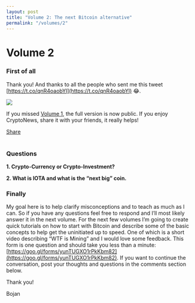 ```yaml
---
layout: post
title: "Volume 2: The next Bitcoin alternative"
permalink: "/volumes/2"
---
```

# Volume 2

### First of all
Thank you! And thanks to all the people who sent me this tweet [https://t.co/qnR4oaobYl](https://t.co/qnR4oaobYl) 😂.

![](https://i.imgur.com/xhAAg4c.png)

If you missed [Volume 1](https://readcryptonews.com/volumes/1), the full version is now public. If you enjoy CryptoNews, share it with your friends, it really helps!

<div class="fb-share-button" data-href="https://readcryptonews.com" data-layout="button" data-size="large" data-mobile-iframe="true"><a class="fb-xfbml-parse-ignore" target="\_blank" href="https://www.facebook.com/sharer/sharer.php?u=https%3A%2F%2Freadcryptonews.com%2F&amp;src=sdkpreparse">Share</a></div>
<br />

### Questions
**1. Crypto-Currency or Crypto-Investment?**

**2. What is IOTA and what is the “next big” coin.**

### Finally
My goal here is to help clarify misconceptions and to teach as much as I can. So if you have any questions feel free to respond and I’ll most likely answer it in the next volume. For the next few volumes I’m going to create quick tutorials on how to start with Bitcoin and describe some of the basic concepts to help get the uninitiated up to speed. One of which is a short video describing “WTF is Mining” and I would love some feedback. This form is one question and should take you less than a minute: [https://goo.gl/forms/yunTUGXO1rPkKbm82](https://goo.gl/forms/yunTUGXO1rPkKbm82). If you want to continue the conversation, post your thoughts and questions in the comments section below.

Thank you!

Bojan
